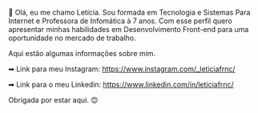 👋 Olá, eu me chamo Letícia. Sou formada em Tecnologia e Sistemas Para Internet e Professora de Infomática à 7 anos. Com esse perfil quero apresentar minhas habilidades em Desenvolvimento Front-end para uma oportunidade no mercado de trabalho.

Aqui estão algumas informações sobre mim.

➡ Link para meu Instagram: https://www.instagram.com/_leticiafrnc/ 

➡ Link para o meu Linkedin: https://www.linkedin.com/in/leticiafrnc/

Obrigada por estar aqui. 😊
